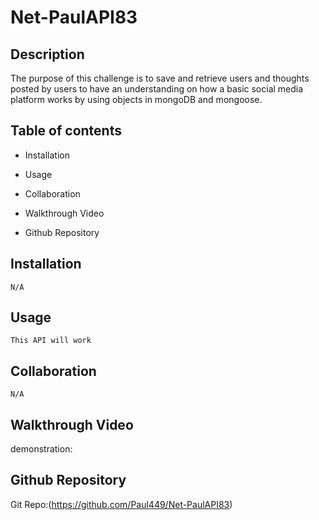 # Net-PaulAPI83

## Description
The purpose of this challenge is to save and retrieve users and thoughts posted by users to have an understanding on how a basic social media platform works by using objects in mongoDB and mongoose.

## Table of contents

* Installation

* Usage

* Collaboration

* Walkthrough Video

* Github Repository

## Installation

    N/A

## Usage

    This API will work

## Collaboration

    N/A

## Walkthrough Video

demonstration:

## Github Repository

Git Repo:(https://github.com/Paul449/Net-PaulAPI83)